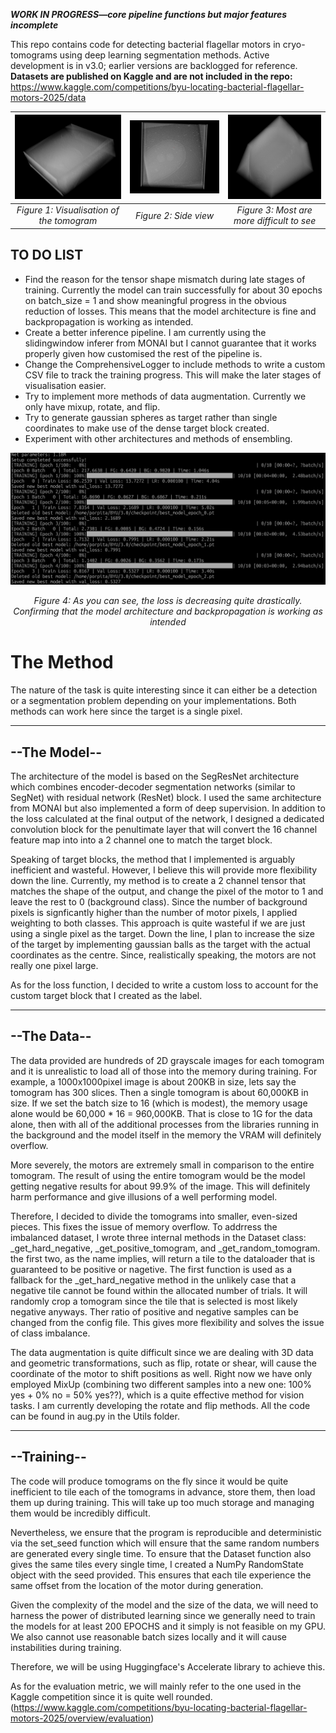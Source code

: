 ***WORK IN PROGRESS—core pipeline functions but major features incomplete***


This repo contains code for detecting bacterial flagellar motors in cryo-tomograms using deep learning segmentation methods. Active development is in v3.0; earlier versions are backlogged for reference.  
**Datasets are published on Kaggle and are not included in the repo:**  
https://www.kaggle.com/competitions/byu-locating-bacterial-flagellar-motors-2025/data



| <img src="images/tomo_side.png" width="300"/> | <img src="images/tomo_top.png" width="300"/> | <img src="images/dif_example.png" width="300"/>|
|:---------------------------------------------:|:--------------------------------------------:|:-------------------------------------------:|
| *Figure 1: Visualisation of the tomogram*     | *Figure 2: Side view*                        |*Figure 3: Most are more difficult to see*   |


## TO DO LIST

- Find the reason for the tensor shape mismatch during late stages of training. Currently the model can train successfully for about 30 epochs on batch_size = 1 and show meaningful progress in the obvious reduction of losses. This means that the model architecture is fine and backpropagation is working as intended.
- Create a better inference pipeline. I am currently using the slidingwindow inferer from MONAI but I cannot guarantee that it works properly given how customised the rest of the pipeline is.
- Change the ComprehensiveLogger to include methods to write a custom CSV file to track the training progress. This will make the later stages of visualisation easier.
- Try to implement more methods of data augmentation. Currently we only have mixup, rotate, and flip.
- Try to generate gaussian spheres as target rather than single coordinates to make use of the dense target block created.
- Experiment with other architectures and methods of ensembling.

<p align="center">
  <img src="images/Training_progress.png" width="700" alt="Model Architecture" />
</p>
<p align="center"><em>Figure 4: As you can see, the loss is decreasing quite drastically. Confirming that the model architecture and backpropagation is working as intended</em></p>



# The Method

The nature of the task is quite interesting since it can either be a detection or a segmentation problem depending on your implementations. Both methods can work here since the target is a single pixel.

---

## --The Model--

The architecture of the model is based on the SegResNet architecture which combines encoder-decoder segmentation networks (similar to SegNet) with residual network (ResNet) block. I used the same architecture from MONAI but also implemented a form of deep supervision. In addition to the loss calculated at the final output of the network, I designed a dedicated convolution block for the penultimate layer that will convert the 16 channel feature map into into a 2 channel one to match the target block.

Speaking of target blocks, the method that I implemented is arguably inefficient and wasteful. However, I believe this will provide more flexibility down the line. Currently, my method is to create a 2 channel tensor that matches the shape of the output, and change the pixel of the motor to 1 and leave the rest to 0 (background class). Since the number of background pixels is signficantly higher than the number of motor pixels, I applied weighting to both classes. This approach is quite wasteful if we are just using a single pixel as the target. Down the line, I plan to increase the size of the target by implementing gaussian balls as the target with the actual coordinates as the centre. Since, realistically speaking, the motors are not really one pixel large.

As for the loss function, I decided to write a custom loss to account for the custom target block that I created as the label.

---

## --The Data--

The data provided are hundreds of 2D grayscale images for each tomogram and it is unrealistic to load all of those into the memory during training. For example, a 1000x1000pixel image is about 200KB in size, lets say the tomogram has 300 slices. Then a single tomogram is about 60,000KB in size. If we set the batch size to 16 (which is modest), the memory usage alone would be 60,000 * 16 = 960,000KB. That is close to 1G for the data alone, then with all of the additional processes from the libraries running in the background and the model itself in the memory the VRAM will definitely overflow.

More severely, the motors are extremely small in comparison to the entire tomogram. The result of using the entire tomogram would be the model getting negative results for about 99.9% of the image. This will definitely harm performance and give illusions of a well performing model.

Therefore, I decided to divide the tomograms into smaller, even-sized pieces. This fixes the issue of memory overflow. To addrress the imbalanced dataset, I wrote three internal methods in the Dataset class: _get_hard_negative, _get_positive_tomogram, and  _get_random_tomogram. the first two, as the name implies, will return a tile to the dataloader that is guaranteed to be positive or nagetive. The first function is used as a fallback for the _get_hard_negative method in the unlikely case that a negative tile cannot be found within the allocated number of trials. It will randomly crop a tomogram since the tile that is selected is most likely negative anyways. Ther ratio of positive and negative samples can be changed from the config file. This gives more flexibility and solves the issue of class imbalance.

The data augmentation is quite difficult since we are dealing with 3D data and geometric transformations, such as flip, rotate or shear, will cause the coordinate of the motor to shift positions as well. Right now we have only employed MixUp (combining two different samples into a new one: 100% yes + 0% no = 50% yes??), which is a quite effective method for vision tasks. I am currently developing the rotate and flip methods. All the code can be found in aug.py in the Utils folder.

---

## --Training--

The code will produce tomograms on the fly since it would be quite inefficient to tile each of the tomograms in advance, store them, then load them up during training. This will take up too much storage and managing them would be incredibly difficult.

Nevertheless, we ensure that the program is reproducible and deterministic via the set_seed function which will ensure that the same random numbers are generated every single time. To ensure that the Dataset function also gives the same tiles every single time, I created a NumPy RandomState object with the seed provided. This ensures that each tile experience the same offset from the location of the motor during generation.

Given the complexity of the model and the size of the data, we will need to harness the power of distributed learning since we generally need to train the models for at least 200 EPOCHS and it simply is not feasible on my GPU. We also cannot use reasonable batch sizes locally and it will cause instabilities during training.

Therefore, we will be using Huggingface's Accelerate library to achieve this.

As for the evaluation metric, we will mainly refer to the one used in the Kaggle competition since it is quite well rounded.  
(https://www.kaggle.com/competitions/byu-locating-bacterial-flagellar-motors-2025/overview/evaluation)

